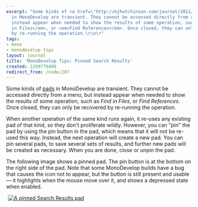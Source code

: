 ```yaml
---
excerpt: "Some kinds of <a href=\"http://mjhutchinson.com/journal/2011/02/monodevelop_tips_workspace_layout\">pads</a>
  in MonoDevelop are transient. They cannot be accessed directly from a menu, but
  instead appear when needed to show the results of some operation, such as <em>Find
  in Files</em>, or <em>Find References</em>. Once closed, they can only be recovered
  by re-running the operation.\r\n\r"
tags:
- mono
- monodevelop tips
layout: journal
title: 'MonoDevelop Tips: Pinned Search Results'
created: 1299776400
redirect_from: /node/207
---
```

Some kinds of <a href="http://mjhutchinson.com/journal/2011/02/monodevelop_tips_workspace_layout">pads</a> in MonoDevelop are transient. They cannot be accessed directly from a menu, but instead appear when needed to show the results of some operation, such as <em>Find in Files</em>, or <em>Find References</em>. Once closed, they can only be recovered by re-running the operation.

When another operation of the same kind runs again, it re-uses any existing pad of that kind, so they don't proliferate wildly. However, you can "pin" the pad by using the pin button in the pad, which means that it will not be re-used this way. Instead, the next operation will create a new pad. You can pin several pads, to save several sets of results, and further new pads will be created as necessary. When you are done, close or unpin the pad.

The following image shows a pinned pad. The pin button is at the bottom on the right side of the pad. Note that some MonoDevelop builds have a bug that causes the icon not to appear, but the button is still present and usable &mdash; it highlights when the mouse move over it, and shows a depressed state when enabled.

<a href="http://mjhutchinson.com/files/images/md-tips/pinned-search-results.png" rel="lightbox[md_tips_pinned_search_results]" title="A pinned Search Results pad"><img src="http://mjhutchinson.com/files/images/md-tips/t/pinned-search-results.png" alt="A pinned Search Results pad" style="max-width:98%; display:block;margin-left:auto;margin-right:auto;" /></a>
